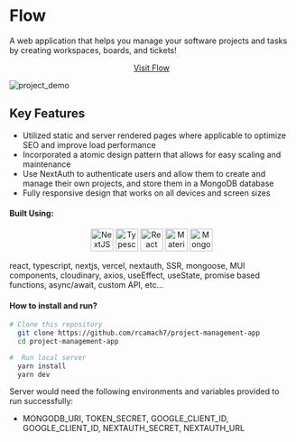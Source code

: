 # Flow

A web application that helps you manage your software projects and tasks by creating workspaces, boards, and tickets!

<div align="center">

[Visit Flow](https://rcamach7.github.io/crypto-exchange/#/)

</div>

![project_demo](crypto_demo.gif)

## Key Features

- Utilized static and server rendered pages where applicable to optimize SEO and improve load performance
- Incorporated a atomic design pattern that allows for easy scaling and maintenance
- Use NextAuth to authenticate users and allow them to create and manage their own projects, and store them in a MongoDB database
- Fully responsive design that works on all devices and screen sizes

#### Built Using:

<p align="center">
  <img src="https://res.cloudinary.com/de2ymful4/image/upload/v1660605410/main-portfolio/tech-skills/nextjs_mf7wiy.png" width="40" height="40" alt="NextJS" />
  <img src="https://res.cloudinary.com/de2ymful4/image/upload/v1652491477/main-portfolio/tech-skills/typescript_v3ztli.png" width="40" height="40" alt="Typescript" />
  <img src="https://res.cloudinary.com/de2ymful4/image/upload/v1648514838/main-portfolio/animated-logos/react-anim_jqtsxo.gif" width="40" height="40" alt="React" />
  <img src="https://res.cloudinary.com/de2ymful4/image/upload/v1655232059/main-portfolio/tech-skills/mui_p9jh58.png" width="40" height="40" alt="Material UI" />
  <img src="https://res.cloudinary.com/de2ymful4/image/upload/v1646101239/main-portfolio/tech-skills/mongodb_r1xhyn.png" width="40" height="40" alt="MongoDB" />
</p>

react, typescript, nextjs, vercel, nextauth, SSR, mongoose, MUI components, cloudinary, axios, useEffect, useState, promise based functions, async/await, custom API, etc...

#### How to install and run?

```bash
# Clone this repository
  git clone https://github.com/rcamach7/project-management-app
  cd project-management-app

#  Run local server
  yarn install
  yarn dev
```

Server would need the following environments and variables provided to run successfully:

- MONGODB_URI, TOKEN_SECRET, GOOGLE_CLIENT_ID, GOOGLE_CLIENT_ID, NEXTAUTH_SECRET, NEXTAUTH_URL
